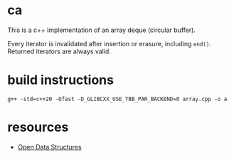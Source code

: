 # ca
This is a c++ implementation of an array deque (circular buffer).

Every iterator is invalidated after insertion or erasure, including `end()`. Returned iterators are always valid.

# build instructions
    g++ -std=c++20 -Ofast -D_GLIBCXX_USE_TBB_PAR_BACKEND=0 array.cpp -o a

# resources
* [Open Data Structures](https://opendatastructures.org/)

